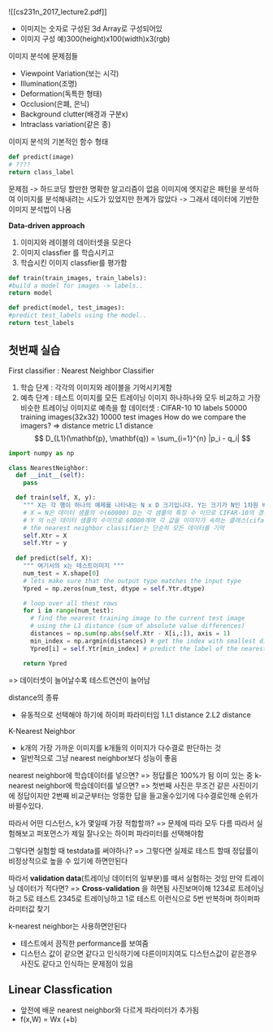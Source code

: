 ![[cs231n_2017_lecture2.pdf]]
- 이미지는 숫자로 구성된 3d Array로 구성되어있
- 이미지 구성 예)300(height)x100(width)x3(rgb)

이미지 분석에 문제점들
- Viewpoint Variation(보는 시각)
- Illumination(조명)
- Deformation(독특한 형태)
- Occlusion(은폐, 은닉)
- Background clutter(배경과 구분x)
- Intraclass variation(같은 종)

이미지 분석의 기본적인 함수 형태
```python
def predict(image)
# ????
return class_label
```
문제점 -> 하드코딩 할만한 명확한 알고리즘이 없음
이미지에 엣지같은 패턴을 분석하여 이미지를 분석해내려는 시도가 있었지만 한계가 많았다 
-> 그래서 데이터에 기반한 이미지 분석법이 나옴

**Data-driven approach**
1. 이미지와 레이블의 데이터셋을 모은다
2. 이미지 classfier 를 학습시키고
3. 학습시킨 이미지 classfier를 평가함
```python
def train(train_images, train_labels):
#build a model for images -> labels..
return model

def predict(model, test_images):
#predict test_labels using the model..
return test_labels
```
## 첫번째 실습
First classifier : Nearest Neighbor Classifier
1. 학습 단계 : 각각의 이미지와 레이블을 기억시키게함
2. 예측 단계 : 테스트 이미지를 모든 트레이닝 이미지 하나하나와 모두 비교하고 가장 비슷한 트레이닝 이미지로 예측을 함
데이터셋 : CIFAR-10
10 labels
50000 training images(32x32)
10000 test images
How do we compare the imagers? => distance metric
L1 distance
$$ D_{L1}(\mathbf{p}, \mathbf{q}) = \sum_{i=1}^{n} |p_i - q_i| $$
```python
import numpy as np

class NearestNeighbor:
  def __init__(self):
    pass

  def train(self, X, y):
    """ X는 각 행이 하나의 예제를 나타내는 N x D 크기입니다. Y는 크기가 N인 1차원 배열입니다 """
    # X = N은 데이터 샘플의 수(60000) D는 각 샘플의 특징 수 이므로 CIFAR-10의 경우 각 이미지는 32x32 픽셀이고 3개의 채널을 가지므로 D = 32*32*3
    # Y 의 n은 데이터 샘플의 수이므로 60000개며 각 값을 이미지가 속하는 클래스(cifar-10의 경우) 0~9까지의 정수를 나타낸다.
    # the nearest neighbor classifier는 단순히 모든 데이터를 기억
    self.Xtr = X
    self.Ytr = y
  
  def predict(self, X):
    """ 여기서의 x는 테스트이미지 """
    num_test = X.shape[0]
    # lets make sure that the output type matches the input type
    Ypred = np.zeros(num_test, dtype = self.Ytr.dtype)

    # loop over all thest rows
    for i in range(num_test):
      # find the nearest training image to the current test image
      # using the L1 distance (sum of absolute value differences)
      distances = np.sum(np.abs(self.Xtr - X[i,:]), axis = 1)
      min_index = np.argmin(distances) # get the index with smallest distance
      Ypred[i] = self.Ytr[min_index] # predict the label of the nearest example

    return Ypred
```
=> 데이터셋이 늘어날수록 테스트연산이 늘어남

distance의 종류
- 유동적으로 선택해야 하기에 하이퍼 파라미터임
1.L1 distance
2.L2 distance

K-Nearest Neighbor
- k개의 가장 가까운 이미지를 k개들의 이미지가 다수결로 판단하는 것
- 일반적으로 그냥 nearest neighbor보다 성능이 좋음

nearest neighbor에 학습데이터를 넣으면?
=> 정답률은 100%가 됨 이미 있는 중
k-nearest neighbor에 학습데이터를 넣으면?
=> 첫번째 사진은 무조건 같은 사진이기에 정답이지만 2번째 비교군부터는 엉뚱한 답을 들고올수있기에 다수결로인해 순위가 바뀔수있다.

따라서 어떤 디스턴스, k가 몇일때 가장 적합할까?
=> 문제에 따라 모두 다름 따라서 실험해보고 퍼포먼스가 제일 잘나오는 하이퍼 파라미터를 선택해야함

그렇다면 실험할 때 testdata를 써야하나?
=> 그렇다면 실제로 테스트 할때 정답률이 비정상적으로 높을 수 있기에 하면안된다

따라서 **validation data**(트레이닝 데이터의 일부분)를 떼서 실험하는 것임
만약 트레이닝 데이터가 적다면?
=> **Cross-validation** 을 하면됨
사진보며이해 1234로 트레이닝하고 5로 테스트
2345로 트레이닝하고 1로 테스트 이런식으로 5번 반복하며 하이퍼파라미터값 찾기

k-nearest neighbor는 사용하면안된다
- 테스트에서 끔직한 performance를 보여줌
- 디스턴스 값이 같으면 같다고 인식하기에 다른이미지여도 디스턴스값이 같은경우 사진도 같다고 인식하는 문제점이 있음

##  Linear Classfication
- 앞전에 배운 nearest neighbor와 다르게 파라미터가 추가됨
- f(x,W) = Wx (+b)
